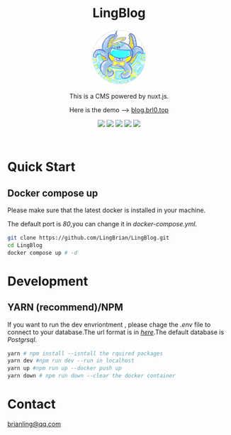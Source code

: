 <div align="center">

# LingBlog


<img src="./public/img/logo.png" style="width:25%;">

This is a CMS powered by nuxt.js.

 Here is the demo --> [blog.brl0.top](https://blog.brl0.top)

![](https://img.shields.io/badge/NuxtJs-3.9.3-informational?style=flat&logo=nuxtdotjs&logoColor=2bbc8a&color=2bbc8a)
![](https://img.shields.io/badge/Vue-3.4.14-informational?style=flat&logo=vuedotjs&logoColor=2bbc8a&color=2bbc8a)
![](https://img.shields.io/badge/Typescript--informational?style=white&logo=Typescript&logoColor=white&color=white)
![](https://img.shields.io/badge/Typescript-5.9.1-informational?style=white&logo=Prisma&logoColor=#2D3748&color=blue)
![](https://img.shields.io/badge/Yarn-1.22.22-informational?style=white&logo=Yarn&logoColor=white&color=blue)

<br>

<div align="left">

# Quick Start  


## Docker compose up

Please make sure that the latest docker is installed in your machine.

The default port is *80*,you can change it in *docker-compose.yml*.

```bash
git clone https://github.com/LingBrian/LingBlog.git
cd LingBlog
docker compose up # -d
```

# Development

## YARN (recommend)/NPM 

If you want to run the dev envriontment , please chage the *.env* file to connect to your database.The url format is in *[here](https://www.prisma.io/docs/orm/reference/connection-urls)*.The default database is *Postgrsql*.

```bash
yarn # npm install --isntall the rquired packages
yarn dev #npm run dev --run in localhost
yarn up #npm run up --docker push up
yarn down # npm run down --clear the docker container
```

# Contact

  brianling@qq.com
</div>

</div>
